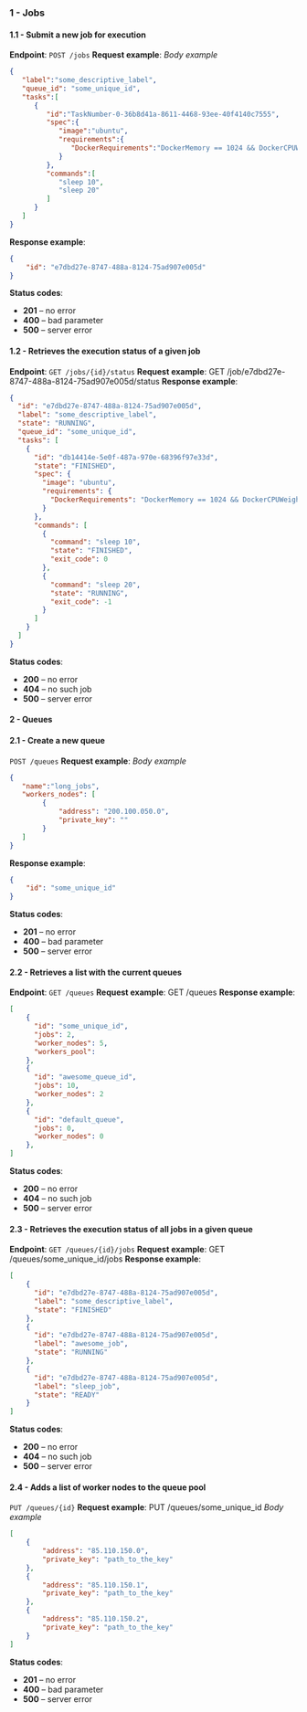 
### 1 - Jobs
#### 1.1 - Submit a new job for execution
**Endpoint**:
`POST /jobs`
**Request example**:
*Body example*
```json
{
   "label":"some_descriptive_label",
   "queue_id": "some_unique_id",
   "tasks":[
      {
         "id":"TaskNumber-0-36b8d41a-8611-4468-93ee-40f4140c7555",
         "spec":{
            "image":"ubuntu",
            "requirements":{
               "DockerRequirements":"DockerMemory == 1024 && DockerCPUWeight == 512"
            }
         },
         "commands":[
            "sleep 10",
            "sleep 20"
         ]         
      }
   ]
}
```
**Response example**:
```json
{
	"id": "e7dbd27e-8747-488a-8124-75ad907e005d"
}
```
**Status codes**:
- **201** – no error
- **400** – bad parameter
- **500** – server error

#### 1.2 - Retrieves the execution status of a given job
**Endpoint**:
`GET /jobs/{id}/status`
**Request example**:
GET /job/e7dbd27e-8747-488a-8124-75ad907e005d/status
**Response example**:
```json
{
  "id": "e7dbd27e-8747-488a-8124-75ad907e005d",
  "label": "some_descriptive_label",
  "state": "RUNNING",
  "queue_id": "some_unique_id",
  "tasks": [
    {
      "id": "db14414e-5e0f-487a-970e-68396f97e33d",
      "state": "FINISHED",
      "spec": {
        "image": "ubuntu",
        "requirements": {
          "DockerRequirements": "DockerMemory == 1024 && DockerCPUWeight == 512"
        }
      },
      "commands": [
        {
          "command": "sleep 10",
          "state": "FINISHED",
          "exit_code": 0
        },
        {
          "command": "sleep 20",
          "state": "RUNNING",
          "exit_code": -1
        }
      ]
    }
  ]
}
```
**Status codes**:
- **200** – no error
- **404** – no such job
- **500** – server error

#### 2 - Queues
#### 2.1 - Create a new queue
`POST /queues`
**Request example**:
*Body example*
```json
{
   "name":"long_jobs",
   "workers_nodes": [
       	{
       	    "address": "200.100.050.0",
       	    "private_key": ""
    	}
   ]
}
```
**Response example**:
```json
{
	"id": "some_unique_id"
}
```
**Status codes**:
- **201** – no error
- **400** – bad parameter
- **500** – server error

#### 2.2 - Retrieves a list with the current queues
**Endpoint**:
`GET /queues`
**Request example**:
GET /queues
**Response example**:
```json
[
    {
      "id": "some_unique_id",
      "jobs": 2,
      "worker_nodes": 5,
      "workers_pool": 
    },
    {
      "id": "awesome_queue_id",
      "jobs": 10,
      "worker_nodes": 2
    },
    {
      "id": "default_queue",
      "jobs": 0,
      "worker_nodes": 0
    },
]
```
**Status codes**:
- **200** – no error
- **404** – no such job
- **500** – server error

#### 2.3 - Retrieves the execution status of all jobs in a given queue
**Endpoint**:
`GET /queues/{id}/jobs`
**Request example**:
GET /queues/some_unique_id/jobs
**Response example**:
```json
[
    {
      "id": "e7dbd27e-8747-488a-8124-75ad907e005d",
      "label": "some_descriptive_label",
      "state": "FINISHED"
    },
    {
      "id": "e7dbd27e-8747-488a-8124-75ad907e005d",
      "label": "awesome_job",
      "state": "RUNNING"
    },
    {
      "id": "e7dbd27e-8747-488a-8124-75ad907e005d",
      "label": "sleep_job",
      "state": "READY"
    }
]
```
**Status codes**:
- **200** – no error
- **404** – no such job
- **500** – server error

#### 2.4 - Adds a list of worker nodes to the queue pool
`PUT /queues/{id}`
**Request example**:
PUT /queues/some_unique_id
*Body example*
```json
[
   	{
   	    "address": "85.110.150.0",
   	    "private_key": "path_to_the_key"
	},
	{
   	    "address": "85.110.150.1",
   	    "private_key": "path_to_the_key"
	},
	{
   	    "address": "85.110.150.2",
   	    "private_key": "path_to_the_key"
	}
]
```
**Status codes**:
- **201** – no error
- **400** – bad parameter
- **500** – server error
